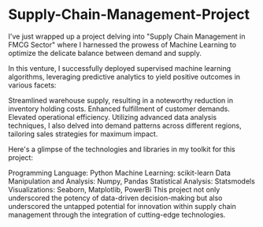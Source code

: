 # Supply-Chain-Management-Project
I've just wrapped up a project delving into "Supply Chain Management in FMCG Sector" where I harnessed the prowess of Machine Learning to optimize the delicate balance between demand and supply.

In this venture, I successfully deployed supervised machine learning algorithms, leveraging predictive analytics to yield positive outcomes in various facets:

Streamlined warehouse supply, resulting in a noteworthy reduction in inventory holding costs.
Enhanced fulfillment of customer demands.
Elevated operational efficiency.
Utilizing advanced data analysis techniques, I also delved into demand patterns across different regions, tailoring sales strategies for maximum impact.

Here's a glimpse of the technologies and libraries in my toolkit for this project:

Programming Language: Python
Machine Learning: scikit-learn
Data Manipulation and Analysis: Numpy, Pandas
Statistical Analysis: Statsmodels
Visualizations: Seaborn, Matplotlib, PowerBi
This project not only underscored the potency of data-driven decision-making but also underscored the untapped potential for innovation within supply chain management through the integration of cutting-edge technologies.
